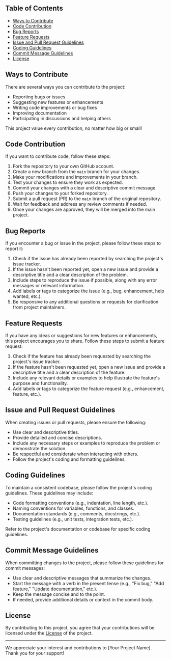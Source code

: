 ## Table of Contents

- [Ways to Contribute](#ways-to-contribute)
- [Code Contribution](#code-contribution)
- [Bug Reports](#bug-reports)
- [Feature Requests](#feature-requests)
- [Issue and Pull Request Guidelines](#issue-and-pull-request-guidelines)
- [Coding Guidelines](#coding-guidelines)
- [Commit Message Guidelines](#commit-message-guidelines)
- [License](#license)

## Ways to Contribute

There are several ways you can contribute to the project:

- Reporting bugs or issues
- Suggesting new features or enhancements
- Writing code improvements or bug fixes
- Improving documentation
- Participating in discussions and helping others

This project value every contribution, no matter how big or small!

## Code Contribution

If you want to contribute code, follow these steps:

1. Fork the repository to your own GitHub account.
2. Create a new branch from the `main` branch for your changes.
3. Make your modifications and improvements in your branch.
4. Test your changes to ensure they work as expected.
5. Commit your changes with a clear and descriptive commit message.
6. Push your changes to your forked repository.
7. Submit a pull request (PR) to the `main` branch of the original repository.
8. Wait for feedback and address any review comments if needed.
9. Once your changes are approved, they will be merged into the main project.

## Bug Reports

If you encounter a bug or issue in the project, please follow these steps to report it:

1. Check if the issue has already been reported by searching the project's issue tracker.
2. If the issue hasn't been reported yet, open a new issue and provide a descriptive title and a clear description of the problem.
3. Include steps to reproduce the issue if possible, along with any error messages or relevant information.
4. Add labels or tags to categorize the issue (e.g., bug, enhancement, help wanted, etc.).
5. Be responsive to any additional questions or requests for clarification from project maintainers.

## Feature Requests

If you have any ideas or suggestions for new features or enhancements, this project encourages you to share. Follow these steps to submit a feature request:

1. Check if the feature has already been requested by searching the project's issue tracker.
2. If the feature hasn't been requested yet, open a new issue and provide a descriptive title and a clear description of the feature.
3. Include any relevant details or examples to help illustrate the feature's purpose and functionality.
4. Add labels or tags to categorize the feature request (e.g., enhancement, feature, etc.).

## Issue and Pull Request Guidelines

When creating issues or pull requests, please ensure the following:

- Use clear and descriptive titles.
- Provide detailed and concise descriptions.
- Include any necessary steps or examples to reproduce the problem or demonstrate the solution.
- Be respectful and considerate when interacting with others.
- Follow the project's coding and formatting guidelines.

## Coding Guidelines

To maintain a consistent codebase, please follow the project's coding guidelines. These guidelines may include:

- Code formatting conventions (e.g., indentation, line length, etc.).
- Naming conventions for variables, functions, and classes.
- Documentation standards (e.g., comments, docstrings, etc.).
- Testing guidelines (e.g., unit tests, integration tests, etc.).

Refer to the project's documentation or codebase for specific coding guidelines.

## Commit Message Guidelines

When committing changes to the project, please follow these guidelines for commit messages:

- Use clear and descriptive messages that summarize the changes.
- Start the message with a verb in the present tense (e.g., "Fix bug," "Add feature," "Update documentation," etc.).
- Keep the message concise and to the point.
- If needed, provide additional details or context in the commit body.

## License

By contributing to this project, you agree that your contributions will be licensed under the [License](LICENSE) of the project.

---

We appreciate your interest and contributions to [Your Project Name]. Thank you for your support!
